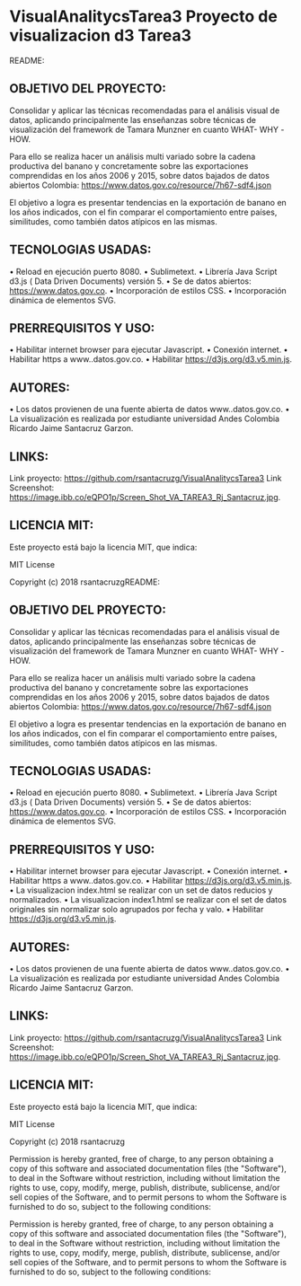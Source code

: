 # VisualAnalitycsTarea3 Proyecto de visualizacion d3 Tarea3
README:

OBJETIVO DEL PROYECTO:
---------------------
Consolidar y aplicar las técnicas recomendadas para el análisis visual de datos, aplicando principalmente las enseñanzas sobre técnicas de visualización del framework de Tamara Munzner en cuanto WHAT- WHY -HOW.

Para ello se realiza hacer un análisis multi variado sobre la cadena productiva del banano y concretamente sobre las exportaciones comprendidas en los años 2006 y 2015, sobre datos bajados de datos abiertos Colombia:
https://www.datos.gov.co/resource/7h67-sdf4.json

El objetivo a logra es presentar tendencias en la exportación de banano en los años indicados, con el fin comparar el comportamiento entre países, similitudes, como también datos atípicos en las mismas.


TECNOLOGIAS USADAS:
-------------------

•	Reload en ejecución puerto 8080.
•	Sublimetext.
•	Librería Java Script d3.js ( Data Driven Documents) versión 5.
•	Se de datos abiertos: https://www.datos.gov.co.
•	Incorporación  de estilos CSS.
•	Incorporación dinámica de elementos SVG.


PRERREQUISITOS Y USO:
---------------------

•	Habilitar internet browser para ejecutar Javascript.
•	Conexión internet.
•	Habilitar https a www..datos.gov.co.
•	Habilitar https://d3js.org/d3.v5.min.js.


AUTORES:
--------

•	Los datos provienen de una fuente abierta de datos www..datos.gov.co.
•	La visualización es realizada por estudiante universidad Andes Colombia Ricardo Jaime Santacruz Garzon.



LINKS:
------

Link proyecto: https://github.com/rsantacruzg/VisualAnalitycsTarea3
Link Screenshot: https://image.ibb.co/eQPO1p/Screen_Shot_VA_TAREA3_Rj_Santacruz.jpg.

LICENCIA MIT:
-------------

Este proyecto está bajo la licencia MIT, que indica:

MIT License

Copyright (c) 2018 rsantacruzgREADME:

OBJETIVO DEL PROYECTO:
---------------------

Consolidar y aplicar las técnicas recomendadas para el análisis visual de datos, aplicando principalmente las enseñanzas sobre técnicas de visualización del framework de Tamara Munzner en cuanto WHAT- WHY -HOW.

Para ello se realiza hacer un análisis multi variado sobre la cadena productiva del banano y concretamente sobre las exportaciones comprendidas en los años 2006 y 2015, sobre datos bajados de datos abiertos Colombia:
https://www.datos.gov.co/resource/7h67-sdf4.json

El objetivo a logra es presentar tendencias en la exportación de banano en los años indicados, con el fin comparar el comportamiento entre países, similitudes, como también datos atípicos en las mismas.


TECNOLOGIAS USADAS:
-------------------

•	Reload en ejecución puerto 8080.
•	Sublimetext.
•	Librería Java Script d3.js ( Data Driven Documents) versión 5.
•	Se de datos abiertos: https://www.datos.gov.co.
•	Incorporación  de estilos CSS.
•	Incorporación dinámica de elementos SVG.


PRERREQUISITOS Y USO:
---------------------

•	Habilitar internet browser para ejecutar Javascript.
•	Conexión internet.
•	Habilitar https a www..datos.gov.co.
•	Habilitar https://d3js.org/d3.v5.min.js.
•	La visualizacion index.html se realizar con un set de datos reducios y normalizados.
•	La visualizacion index1.html se realizar con el set de datos originales sin normalizar solo agrupados por fecha y valo.
•	Habilitar https://d3js.org/d3.v5.min.js.


AUTORES:
--------

•	Los datos provienen de una fuente abierta de datos www..datos.gov.co.
•	La visualización es realizada por estudiante universidad Andes Colombia Ricardo Jaime Santacruz Garzon.



LINKS:
------

Link proyecto: https://github.com/rsantacruzg/VisualAnalitycsTarea3
Link Screenshot: https://image.ibb.co/eQPO1p/Screen_Shot_VA_TAREA3_Rj_Santacruz.jpg.


LICENCIA MIT:
-------------

Este proyecto está bajo la licencia MIT, que indica:

MIT License

Copyright (c) 2018 rsantacruzg

Permission is hereby granted, free of charge, to any person obtaining a copy of this software and associated documentation files (the "Software"), to deal in the Software without restriction, including without limitation the rights to use, copy, modify, merge, publish, distribute, sublicense, and/or sell copies of the Software, and to permit persons to whom the Software is furnished to do so, subject to the following conditions:

Permission is hereby granted, free of charge, to any person obtaining a copy
of this software and associated documentation files (the "Software"), to deal
in the Software without restriction, including without limitation the rights
to use, copy, modify, merge, publish, distribute, sublicense, and/or sell
copies of the Software, and to permit persons to whom the Software is
furnished to do so, subject to the following conditions:
